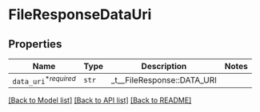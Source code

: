 # FileResponseDataUri



## Properties
Name | Type | Description | Notes
------------ | ------------- | ------------- | -------------
| `data_uri`<sup>*_required_</sup> | ```str``` |  _t__FileResponse::DATA_URI  |  |

[[Back to Model list]](../README.md#documentation-for-models) [[Back to API list]](../README.md#documentation-for-api-endpoints) [[Back to README]](../README.md)


